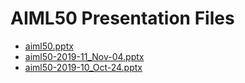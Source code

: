 <!--
This is a machine generated file, and should not be edited, as it will be overwritten with future updates.
-->

# AIML50 Presentation Files

- [aiml50.pptx](http://cdn.tailwindtraders.com/assets/aiml/aiml50/aiml50.pptx)
- [aiml50-2019-11_Nov-04.pptx](http://cdn.tailwindtraders.com/assets/aiml/aiml50/aiml50-2019-11_Nov-04.pptx)
- [aiml50-2019-10_Oct-24.pptx](http://cdn.tailwindtraders.com/assets/aiml/aiml50/aiml50-2019-10_Oct-24.pptx)


